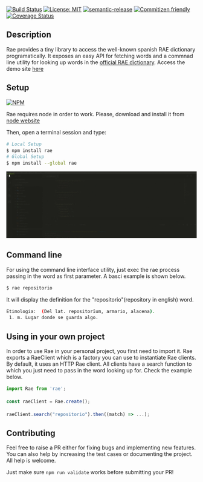 
[![Build Status](https://travis-ci.org/Tsur/node-rae.png)](https://travis-ci.org/Tsur/node-rae)
[![License: MIT](https://img.shields.io/badge/License-MIT-yellow.svg)](https://opensource.org/licenses/MIT)
[![semantic-release](https://img.shields.io/badge/%20%20%F0%9F%93%A6%F0%9F%9A%80-semantic--release-e10079.svg)](https://github.com/semantic-release/semantic-release)
[![Commitizen friendly](https://img.shields.io/badge/commitizen-friendly-brightgreen.svg)](http://commitizen.github.io/cz-cli/)
[![Coverage Status](https://coveralls.io/repos/github/Tsur/node-rae/badge.svg?branch=inestable)](https://coveralls.io/github/Tsur/node-rae?branch=inestable)

## Description

Rae provides a tiny library to access the well-known spanish RAE dictionary programatically. It exposes an easy API for fetching words and a commnad line utility for looking up words in the [official RAE dictionary](http://www.rae.es/). Access the demo site [here](https://tsur.github.io/node-rae)

## Setup

[![NPM](https://nodei.co/npm/rae.png)](https://nodei.co/npm/rae/)

Rae requires node in order to work. Please, download and install it from [node website](https://nodejs.org/)

Then, open a terminal session and type:

```bash
# Local Setup
$ npm install rae
# Global Setup
$ npm install --global rae
```

![Example1](../examples/rae.gif?raw=true)

## Command line

For using the command line interface utility, just exec the rae process passing in the word as first parameter. A basci example is shown below.

```bash
$ rae repositorio
```

It will display the definition for the "repositorio"(repository in english) word.

```bash
Etimologia:  (Del lat. repositorĭum, armario, alacena).
 1. m. Lugar donde se guarda algo.
```

## Using in your own project

In order to use Rae in your personal project, you first need to import it. Rae exports a RaeClient which is a factory you can use to instantiate Rae clients. By default, it uses an HTTP Rae client. All clients have a search function to which you just need to pass in the word looking up for. Check the example below.

```js
import Rae from 'rae';

const raeClient = Rae.create();

raeClient.search("repositorio").then((match) => ...);
```

## Contributing

Feel free to raise a PR either for fixing bugs and implementing new features. You can also help by increasing the test cases or documenting the project. All help is welcome.

Just make sure `npm run validate` works before submitting your PR! 